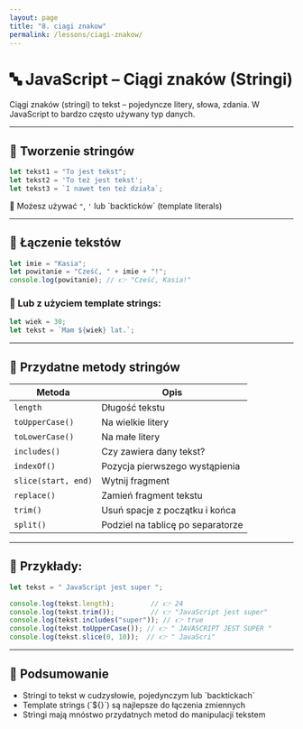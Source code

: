 ```yaml
---
layout: page
title: "8. ciagi znakow"
permalink: /lessons/ciagi-znakow/
---
```


# 🔤 JavaScript – Ciągi znaków (Stringi)

Ciągi znaków (stringi) to tekst – pojedyncze litery, słowa, zdania. W JavaScript to bardzo często używany typ danych.

---

## 🔹 Tworzenie stringów

```js
let tekst1 = "To jest tekst";
let tekst2 = 'To też jest tekst';
let tekst3 = `I nawet ten też działa`;
```

📌 Możesz używać `"`, `'` lub \`backticków\` (template literals)

---

## 🧪 Łączenie tekstów

```js
let imie = "Kasia";
let powitanie = "Cześć, " + imie + "!";
console.log(powitanie); // 👉 "Cześć, Kasia!"
```

### 🔹 Lub z użyciem template strings:

```js
let wiek = 30;
let tekst = `Mam ${wiek} lat.`;
```

---

## 🔧 Przydatne metody stringów

| Metoda             | Opis                                         |
|--------------------|----------------------------------------------|
| `length`           | Długość tekstu                               |
| `toUpperCase()`    | Na wielkie litery                            |
| `toLowerCase()`    | Na małe litery                               |
| `includes()`       | Czy zawiera dany tekst?                      |
| `indexOf()`        | Pozycja pierwszego wystąpienia               |
| `slice(start, end)`| Wytnij fragment                              |
| `replace()`        | Zamień fragment tekstu                       |
| `trim()`           | Usuń spacje z początku i końca               |
| `split()`          | Podziel na tablicę po separatorze            |

---

## 📄 Przykłady:

```js
let tekst = " JavaScript jest super ";

console.log(tekst.length);         // 👉 24
console.log(tekst.trim());         // 👉 "JavaScript jest super"
console.log(tekst.includes("super")); // 👉 true
console.log(tekst.toUpperCase()); // 👉 " JAVASCRIPT JEST SUPER "
console.log(tekst.slice(0, 10));  // 👉 " JavaScri"
```

---

## 🧠 Podsumowanie

- Stringi to tekst w cudzysłowie, pojedynczym lub \`backtickach`
- Template strings (\`${}`) są najlepsze do łączenia zmiennych
- Stringi mają mnóstwo przydatnych metod do manipulacji tekstem


